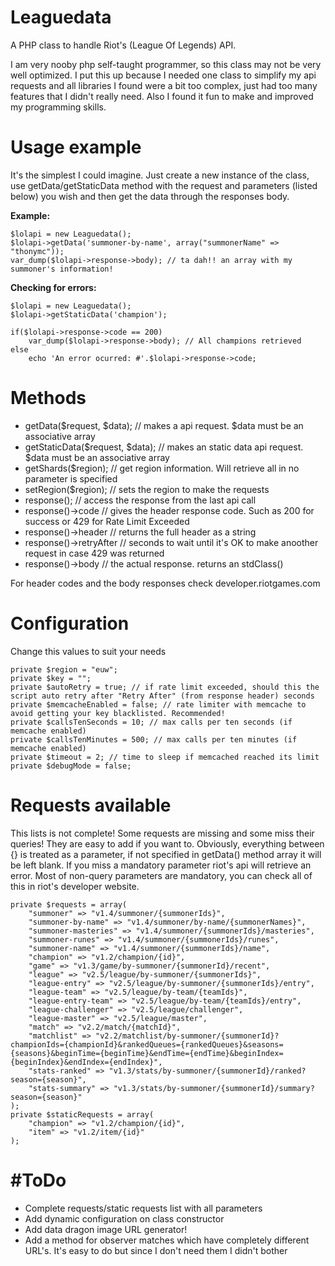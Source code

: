 # Leaguedata
A PHP class to handle Riot's (League Of Legends) API.

I am very nooby php self-taught programmer, so this class may not be very well optimized. I put this up because I needed one  class to simplify my api requests and all libraries I found were a bit too complex, just had too many features that I didn't really need. Also I found it fun to make and improved my programming skills.

# Usage example
It's the simplest I could imagine. Just create a new instance of the class, use getData/getStaticData method with the request and parameters (listed below) you wish and then get the data through the responses body.

**Example:**

	$lolapi = new Leaguedata();
	$lolapi->getData('summoner-by-name', array("summonerName" => "thonymc"));
	var_dump($lolapi->response->body); // ta dah!! an array with my summoner's information!

**Checking for errors:**

	$lolapi = new Leaguedata();
	$lolapi->getStaticData('champion');
	
	if($lolapi->response->code == 200)
		var_dump($lolapi->response->body); // All champions retrieved
	else
		echo 'An error ocurred: #'.$lolapi->response->code;

# Methods
- getData($request, $data); // makes a api request. $data must be an associative array
- getStaticData($request, $data); // makes an static data api request. $data must be an associative array
- getShards($region); // get region information. Will retrieve all in no parameter is specified
- setRegion($region); // sets the region to make the requests
- response(); // access the response from the last api call
 - response()->code // gives the header response code. Such as 200 for success or 429 for Rate Limit Exceeded
 - response()->header // returns the full header as a string
 - response()->retryAfter // seconds to wait until it's OK to make anoother request in case 429 was returned
 - response()->body // the actual response. returns an stdClass()

For header codes and the body responses check developer.riotgames.com
# Configuration
Change this values to suit your needs

	private $region = "euw";
	private $key = "";
	private $autoRetry = true; // if rate limit exceeded, should this the script auto retry after "Retry After" (from response header) seconds
	private $memcacheEnabled = false; // rate limiter with memcache to avoid getting your key blacklisted. Recommended!
	private $callsTenSeconds = 10; // max calls per ten seconds (if memcache enabled)
	private $callsTenMinutes = 500; // max calls per ten minutes (if memcache enabled)
	private $timeout = 2; // time to sleep if memcached reached its limit
	private $debugMode = false;

# Requests available
This lists is not complete! Some requests are missing and some miss their queries! They are easy to add if you want to. Obviously, everything between {} is treated as a parameter, if not specified in getData() method array it will be left blank. If you miss a mandatory parameter riot's api will retrieve an error. Most of non-query parameters are mandatory, you can check all of this in riot's developer website.

	private $requests = array(
		"summoner" => "v1.4/summoner/{summonerIds}",
		"summoner-by-name" => "v1.4/summoner/by-name/{summonerNames}",
		"summoner-masteries" => "v1.4/summoner/{summonerIds}/masteries",
		"summoner-runes" => "v1.4/summoner/{summonerIds}/runes",
		"summoner-name" => "v1.4/summoner/{summonerIds}/name",
		"champion" => "v1.2/champion/{id}",
		"game" => "v1.3/game/by-summoner/{summonerId}/recent",
		"league" => "v2.5/league/by-summoner/{summonerIds}",
		"league-entry" => "v2.5/league/by-summoner/{summonerIds}/entry",
		"league-team" => "v2.5/league/by-team/{teamIds}",
		"league-entry-team" => "v2.5/league/by-team/{teamIds}/entry",
		"league-challenger" => "v2.5/league/challenger",
		"league-master" => "v2.5/league/master",
		"match" => "v2.2/match/{matchId}",
		"matchlist" => "v2.2/matchlist/by-summoner/{summonerId}?championIds={championId}&rankedQueues={rankedQueues}&seasons={seasons}&beginTime={beginTime}&endTime={endTime}&beginIndex={beginIndex}&endIndex={endIndex}",
		"stats-ranked" => "v1.3/stats/by-summoner/{summonerId}/ranked?season={season}",
		"stats-summary" => "v1.3/stats/by-summoner/{summonerId}/summary?season={season}"
	);
	private $staticRequests = array(
		"champion" => "v1.2/champion/{id}",
		"item" => "v1.2/item/{id}"
	);
	
# #ToDo
- Complete requests/static requests list with all parameters
- Add dynamic configuration on class constructor
- Add data dragon image URL generator!
- Add a method for observer matches which have completely different URL's. It's easy to do but since I don't need them I didn't bother
